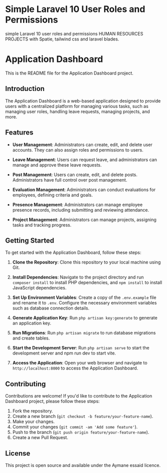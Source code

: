 # Simple Laravel 10 User Roles and Permissions
simple Laravel 10 user roles and permissions HUMAN RESOURCES PROJECTS with Spatie, tailwind css and laravel blades.


# Application Dashboard

This is the README file for the Application Dashboard project.

## Introduction

The Application Dashboard is a web-based application designed to provide users with a centralized platform for managing various tasks, such as managing user roles, handling leave requests, managing projects, and more.

## Features

- **User Management**: Administrators can create, edit, and delete user accounts. They can also assign roles and permissions to users.

- **Leave Management**: Users can request leave, and administrators can manage and approve these leave requests.

- **Post Management**: Users can create, edit, and delete posts. Administrators have full control over post management.

- **Evaluation Management**: Administrators can conduct evaluations for employees, defining criteria and goals.

- **Presence Management**: Administrators can manage employee presence records, including submitting and reviewing attendance.

- **Project Management**: Administrators can manage projects, assigning tasks and tracking progress.

## Getting Started

To get started with the Application Dashboard, follow these steps:

1. **Clone the Repository**: Clone this repository to your local machine using Git.

2. **Install Dependencies**: Navigate to the project directory and run `composer install` to install PHP dependencies, and `npm install` to install JavaScript dependencies.

3. **Set Up Environment Variables**: Create a copy of the `.env.example` file and rename it to `.env`. Configure the necessary environment variables such as database connection details.

4. **Generate Application Key**: Run `php artisan key:generate` to generate an application key.

5. **Run Migrations**: Run `php artisan migrate` to run database migrations and create tables.

6. **Start the Development Server**: Run `php artisan serve` to start the development server and npm run dev to start vite.

7. **Access the Application**: Open your web browser and navigate to `http://localhost:8000` to access the Application Dashboard.

## Contributing

Contributions are welcome! If you'd like to contribute to the Application Dashboard project, please follow these steps:

1. Fork the repository.
2. Create a new branch (`git checkout -b feature/your-feature-name`).
3. Make your changes.
4. Commit your changes (`git commit -am 'Add some feature'`).
5. Push to the branch (`git push origin feature/your-feature-name`).
6. Create a new Pull Request.

## License

This project is open source and available under the Aymane essaid licence.

